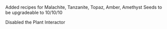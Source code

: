 Added recipes for Malachite, Tanzanite, Topaz, Amber, Amethyst Seeds to be upgradeable to 10/10/10

Disabled the Plant Interactor
